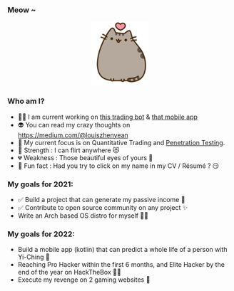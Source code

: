 ### Meow ~

<p align="center">
  <img src="kitten.png">
</p>

### Who am I?

- 👨‍💻 I am current working on [this trading bot](https://github.com/zyairelai/futures-hero) & [that mobile app](https://github.com/zyairelai/ching-chong-calculator)
- 👽 You can read my crazy thoughts on https://medium.com/@louiszhenyean 
- 🦄 My current focus is on Quantitative Trading and [Penetration Testing](https://app.hackthebox.com/profile/223593). 
- 💪 Strength : I can flirt anywhere 😻
- 💔 Weakness : Those beautiful eyes of yours 🥺
- 🤔 Fun fact : Had you try to click on my name in my CV / Résumé ? 😏

### My goals for 2021:
- ✅ Build a project that can generate my passive income 🚀
- ✅ Contribute to open source community on any project ✨
- Write an Arch based OS distro for myself 👨‍💻

### My goals for 2022:
- Build a mobile app (kotlin) that can predict a whole life of a person with Yi-Ching 🔮
- Reaching Pro Hacker within the first 6 months, and Elite Hacker by the end of the year on HackTheBox  👨‍💻
- Execute my revenge on 2 gaming websites 👿
